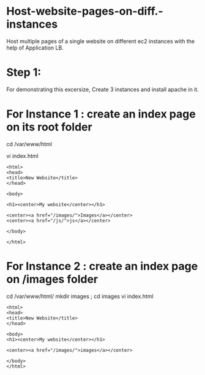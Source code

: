 # Host-website-pages-on-diff.-instances 
Host multiple pages of a single website on different ec2 instances with the help of Application LB.

# Step 1:
 For demonstrating this excersize, Create 3 instances and install apache in it.

 # For Instance 1 : create an index page on its root folder

 cd /var/www/html

 vi index.html
```
<html>
<head>
<title>New Website</title>
</head>

<body>

<h1><center>My website</center></h1>

<center><a href="/images/">Images</a></center>
<center><a href="/js/">js</a></center>

</body>

</html>
```
 # For Instance 2 : create an index page on /images folder

cd /var/www/html/
mkdir images ; cd images
vi index.html

```
<html>
<head>
<title>New Website</title>
</head>

<body>
<h1><center>My website</center></h1>

<center><a href="/images/">images</a></center>

</body>
</html>
```

